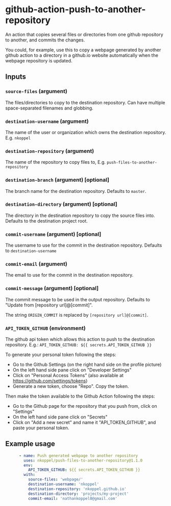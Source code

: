 # github-action-push-to-another-repository

An action that copies several files or directories from one github repository to another, and commits the changes.

You could, for example, use this to copy a webpage generated by another github action to a directory in a github.io website automatically when the webpage repository is updated.

## Inputs
### `source-files` (argument)
The files/directories to copy to the destination repository. Can have multiple space-separated filenames and globbing.

### `destination-username` (argument)
The name of the user or organization which owns the destination repository. E.g. `nkoppel`

### `destination-repository` (argument)
The name of the repository to copy files to, E.g. `push-files-to-another-repository`

### `destination-branch` (argument) [optional]
The branch name for the destination repository. Defaults to `master`.

### `destination-directory` (argument) [optional]
The directory in the destination repository to copy the source files into. Defaults to the destination project root.

### `commit-username` (argument) [optional]
The username to use for the commit in the destination repository. Defaults to `destination-username`

### `commit-email` (argument)
The email to use for the commit in the destination repository.

### `commit-message` (argument) [optional]
The commit message to be used in the output repository. Defaults to "Update from [repository url]@[commit]".

The string `ORIGIN_COMMIT` is replaced by `[repository url]@[commit]`.

### `API_TOKEN_GITHUB` (environment)
The github api token which allows this action to push to the destination repository.
E.g.:
  `API_TOKEN_GITHUB: ${{ secrets.API_TOKEN_GITHUB }}`

To generate your personal token following the steps:
* Go to the Github Settings (on the right hand side on the profile picture)
* On the left hand side pane click on "Developer Settings"
* Click on "Personal Access Tokens" (also available at https://github.com/settings/tokens)
* Generate a new token, choose "Repo". Copy the token.

Then make the token available to the Github Action following the steps:
* Go to the Github page for the repository that you push from, click on "Settings"
* On the left hand side pane click on "Secrets"
* Click on "Add a new secret" and name it "API_TOKEN_GITHUB", and paste your personal token.

## Example usage
```yaml
      - name: Push generated webpage to another repository
        uses: nkoppel/push-files-to-another-repository@1.1.0
        env:
          API_TOKEN_GITHUB: ${{ secrets.API_TOKEN_GITHUB }}
        with:
          source-files: 'webpage/'
          destination-username: 'nkoppel'
          destination-repository: 'nkoppel.github.io'
          destination-directory: 'projects/my-project'
          commit-email: 'nathankoppel0@gmail.com'
```
